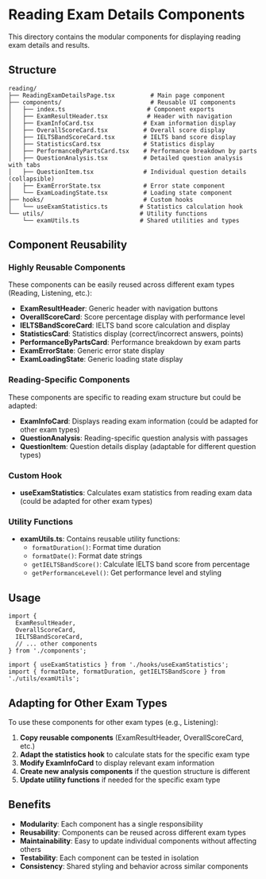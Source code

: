 # Reading Exam Details Components

This directory contains the modular components for displaying reading exam details and results.

## Structure

```
reading/
├── ReadingExamDetailsPage.tsx          # Main page component
├── components/                         # Reusable UI components
│   ├── index.ts                       # Component exports
│   ├── ExamResultHeader.tsx           # Header with navigation
│   ├── ExamInfoCard.tsx              # Exam information display
│   ├── OverallScoreCard.tsx          # Overall score display
│   ├── IELTSBandScoreCard.tsx        # IELTS band score display
│   ├── StatisticsCard.tsx            # Statistics display
│   ├── PerformanceByPartsCard.tsx    # Performance breakdown by parts
│   ├── QuestionAnalysis.tsx          # Detailed question analysis with tabs
│   ├── QuestionItem.tsx              # Individual question details (collapsible)
│   ├── ExamErrorState.tsx            # Error state component
│   └── ExamLoadingState.tsx          # Loading state component
├── hooks/                            # Custom hooks
│   └── useExamStatistics.ts         # Statistics calculation hook
└── utils/                           # Utility functions
    └── examUtils.ts                 # Shared utilities and types
```

## Component Reusability

### Highly Reusable Components

These components can be easily reused across different exam types (Reading, Listening, etc.):

- **ExamResultHeader**: Generic header with navigation buttons
- **OverallScoreCard**: Score percentage display with performance level
- **IELTSBandScoreCard**: IELTS band score calculation and display
- **StatisticsCard**: Statistics display (correct/incorrect answers, points)
- **PerformanceByPartsCard**: Performance breakdown by exam parts
- **ExamErrorState**: Generic error state display
- **ExamLoadingState**: Generic loading state display

### Reading-Specific Components

These components are specific to reading exam structure but could be adapted:

- **ExamInfoCard**: Displays reading exam information (could be adapted for other exam types)
- **QuestionAnalysis**: Reading-specific question analysis with passages
- **QuestionItem**: Question details display (adaptable for different question types)

### Custom Hook

- **useExamStatistics**: Calculates exam statistics from reading exam data (could be adapted for other exam types)

### Utility Functions

- **examUtils.ts**: Contains reusable utility functions:
  - `formatDuration()`: Format time duration
  - `formatDate()`: Format date strings
  - `getIELTSBandScore()`: Calculate IELTS band score from percentage
  - `getPerformanceLevel()`: Get performance level and styling

## Usage

```tsx
import {
  ExamResultHeader,
  OverallScoreCard,
  IELTSBandScoreCard,
  // ... other components
} from './components';

import { useExamStatistics } from './hooks/useExamStatistics';
import { formatDate, formatDuration, getIELTSBandScore } from './utils/examUtils';
```

## Adapting for Other Exam Types

To use these components for other exam types (e.g., Listening):

1. **Copy reusable components** (ExamResultHeader, OverallScoreCard, etc.)
2. **Adapt the statistics hook** to calculate stats for the specific exam type
3. **Modify ExamInfoCard** to display relevant exam information
4. **Create new analysis components** if the question structure is different
5. **Update utility functions** if needed for the specific exam type

## Benefits

- **Modularity**: Each component has a single responsibility
- **Reusability**: Components can be reused across different exam types
- **Maintainability**: Easy to update individual components without affecting others
- **Testability**: Each component can be tested in isolation
- **Consistency**: Shared styling and behavior across similar components

